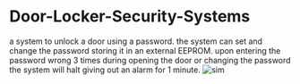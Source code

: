 # Door-Locker-Security-Systems
a system to unlock a door using a password.
the system can set and change the password storing it in an external EEPROM.
upon entering the password wrong 3 times during opening the door or changing the password the system
will halt giving out an alarm for 1 minute.
![sim](https://github.com/mohamed-hossam1000/Door-Locker-Security-Systems/assets/87417559/2ee8b130-3129-44de-a50e-04c50dbc3291)
